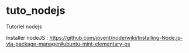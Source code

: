 tuto_nodejs
===========

Tutoriel nodejs

Installer nodeJS : https://github.com/joyent/node/wiki/Installing-Node.js-via-package-manager#ubuntu-mint-elementary-os
